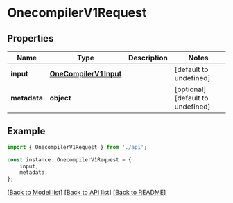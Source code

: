 # OnecompilerV1Request


## Properties

Name | Type | Description | Notes
------------ | ------------- | ------------- | -------------
**input** | [**OneCompilerV1Input**](OneCompilerV1Input.md) |  | [default to undefined]
**metadata** | **object** |  | [optional] [default to undefined]

## Example

```typescript
import { OnecompilerV1Request } from './api';

const instance: OnecompilerV1Request = {
    input,
    metadata,
};
```

[[Back to Model list]](../README.md#documentation-for-models) [[Back to API list]](../README.md#documentation-for-api-endpoints) [[Back to README]](../README.md)
